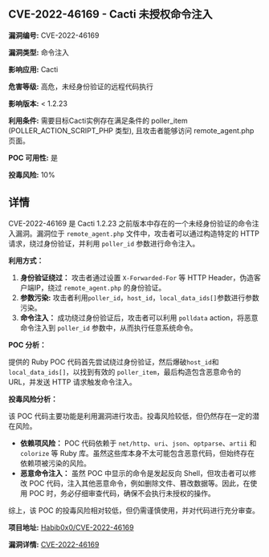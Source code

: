 ## CVE-2022-46169 - Cacti 未授权命令注入

**漏洞编号:** CVE-2022-46169

**漏洞类型:** 命令注入

**影响应用:** Cacti

**危害等级:** 高危，未经身份验证的远程代码执行

**影响版本:** < 1.2.23

**利用条件:** 需要目标Cacti实例存在满足条件的 poller_item (POLLER_ACTION_SCRIPT_PHP 类型), 且攻击者能够访问 remote_agent.php 页面。

**POC 可用性:** 是

**投毒风险:** 10%

## 详情

CVE-2022-46169 是 Cacti 1.2.23 之前版本中存在的一个未经身份验证的命令注入漏洞。漏洞位于 `remote_agent.php` 文件中，攻击者可以通过构造特定的 HTTP 请求，绕过身份验证，并利用 `poller_id` 参数进行命令注入。 

**利用方式：**

1.  **身份验证绕过：** 攻击者通过设置 `X-Forwarded-For` 等 HTTP Header，伪造客户端IP，绕过 `remote_agent.php` 的身份验证。
2.  **参数污染:** 攻击者利用`poller_id`，`host_id`，`local_data_ids[]`参数进行参数污染。
3.  **命令注入：** 成功绕过身份验证后，攻击者可以利用 `polldata` action，将恶意命令注入到 `poller_id` 参数中，从而执行任意系统命令。

**POC 分析：**

提供的 Ruby POC 代码首先尝试绕过身份验证，然后爆破`host_id`和`local_data_ids[]`，以找到有效的 `poller_item`，最后构造包含恶意命令的 URL，并发送 HTTP 请求触发命令注入。

**投毒风险分析：**

该 POC 代码主要功能是利用漏洞进行攻击。投毒风险较低，但仍然存在一定的潜在风险。
*   **依赖项风险：** POC 代码依赖于 `net/http`、`uri`、`json`、`optparse`、`artii` 和 `colorize` 等 Ruby 库。虽然这些库本身不太可能包含恶意代码，但始终存在依赖项被污染的风险。
*   **恶意命令注入：** 虽然 POC 中显示的命令是发起反向 Shell，但攻击者可以修改 POC 代码，注入其他恶意命令，例如删除文件、篡改数据等。因此，在使用 POC 时，务必仔细审查代码，确保不会执行未授权的操作。

综上，该 POC 的投毒风险相对较低，但仍需谨慎使用，并对代码进行充分审查。

**项目地址:** [Habib0x0/CVE-2022-46169](https://github.com/Habib0x0/CVE-2022-46169)

**漏洞详情:** [CVE-2022-46169](https://nvd.nist.gov/vuln/detail/CVE-2022-46169)